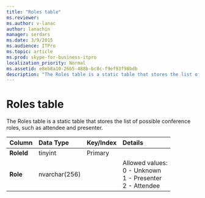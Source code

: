 ```yaml
---
title: "Roles table"
ms.reviewer: 
ms.author: v-lanac
author: lanachin
manager: serdars
ms.date: 3/9/2015
ms.audience: ITPro
ms.topic: article
ms.prod: skype-for-business-itpro
localization_priority: Normal
ms.assetid: e8eb8a10-26b5-488b-bc8c-f9ef93f98bdb
description: "The Roles table is a static table that stores the list of possible conference roles, such as attendee and presenter."
---
```


# Roles table
 
The Roles table is a static table that stores the list of possible conference roles, such as attendee and presenter.
  
|**Column**|**Data Type**|**Key/Index**|**Details**|
|:-----|:-----|:-----|:-----|
|**RoleId** <br/> |tinyint  <br/> |Primary  <br/> ||
|**Role** <br/> |nvarchar(256)  <br/> || Allowed values: <br/>  0 - Unknown <br/>  1 - Presenter <br/>  2 - Attendee <br/> |
   

